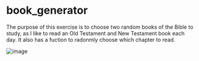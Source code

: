 # book_generator

The purpose of this exercise is to choose two random books of the Bible to study, as I like to read an Old Testament and New Testament book each day. It also has a fuction to radonmly choose which chapter to read.


![image](https://user-images.githubusercontent.com/43118437/195231112-3d46bdde-aa89-4485-a45f-b92337cf0d13.png)
